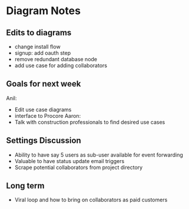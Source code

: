 # Diagram Notes

## Edits to diagrams

- change install flow
- signup: add oauth step
- remove redundant database node
- add use case for adding collaborators

## Goals for next week

Anil:
- Edit use case diagrams
- interface to Procore
Aaron:
- Talk with construction professionals to find desired use cases

## Settings Discussion

- Ability to have say 5 users as sub-user available for event forwarding
- Valuable to have status update email triggers
- Scrape potential collaborators from project directory

## Long term

- Viral loop and how to bring on collaborators as paid customers
